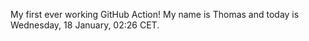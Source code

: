 My first ever working GitHub Action!
My name is Thomas and today is Wednesday, 18 January, 02:26 CET. 
